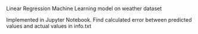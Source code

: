 Linear Regression Machine Learning model on weather dataset


Implemented in Jupyter Notebook.
Find calculated error between predicted values and actual values in info.txt
